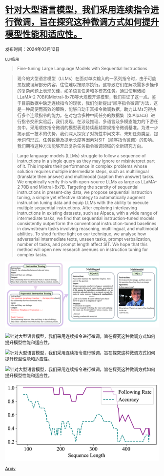 # [针对大型语言模型，我们采用连续指令进行微调，旨在探究这种微调方式如何提升模型性能和适应性。](https://arxiv.org/abs/2403.07794)

发布时间：2024年03月12日

`LLM应用`

> Fine-tuning Large Language Models with Sequential Instructions

> 现今的大型语言模型（LLMs）在面对单次输入的一系列指令时，由于可能忽视或误解部分内容，往往难以按顺序执行。这导致它们在解决需多步操作的复杂问题上表现欠佳，如多语言任务和多模态任务。通过使用诸如LLaMA-2 70B和Mixtral-8x7B等大规模开源模型，我们实证了这一点。鉴于目前数据中缺乏连续指令的现状，我们创新提出“顺序指令微调”方法，这是一种简便而高效的策略，能够自动丰富指令微调数据，助力LLMs习得执行多个连续指令的能力。在对包含多种中间任务的数据集（如Alpaca）进行指令交织实验后，我们发现，在涉及推理、多语言及多模态能力的下游任务中，采用顺序指令微调的模型表现持续超越常规指令微调基准。为进一步揭示这一技术的优势，我们深入探究了对抗性中间文本、未知任务类型、提示词句形式、任务数量及提示长度等因素对SIT（顺序指令微调）的影响。我们期待这种方法能够开启复杂任务指令微调领域的全新研究方向。

> Large language models (LLMs) struggle to follow a sequence of instructions in a single query as they may ignore or misinterpret part of it. This impairs their performance in complex problems whose solution requires multiple intermediate steps, such as multilingual (translate then answer) and multimodal (caption then answer) tasks. We empirically verify this with open-source LLMs as large as LLaMA-2 70B and Mixtral-8x7B. Targeting the scarcity of sequential instructions in present-day data, we propose sequential instruction tuning, a simple yet effective strategy to automatically augment instruction tuning data and equip LLMs with the ability to execute multiple sequential instructions. After exploring interleaving instructions in existing datasets, such as Alpaca, with a wide range of intermediate tasks, we find that sequential instruction-tuned models consistently outperform the conventional instruction-tuned baselines in downstream tasks involving reasoning, multilingual, and multimodal abilities. To shed further light on our technique, we analyse how adversarial intermediate texts, unseen tasks, prompt verbalization, number of tasks, and prompt length affect SIT. We hope that this method will open new research avenues on instruction tuning for complex tasks.

![针对大型语言模型，我们采用连续指令进行微调，旨在探究这种微调方式如何提升模型性能和适应性。](../../../paper_images/2403.07794/x1.png)

![针对大型语言模型，我们采用连续指令进行微调，旨在探究这种微调方式如何提升模型性能和适应性。](../../../paper_images/2403.07794/)

![针对大型语言模型，我们采用连续指令进行微调，旨在探究这种微调方式如何提升模型性能和适应性。](../../../paper_images/2403.07794/)

![针对大型语言模型，我们采用连续指令进行微调，旨在探究这种微调方式如何提升模型性能和适应性。](../../../paper_images/2403.07794/)

![针对大型语言模型，我们采用连续指令进行微调，旨在探究这种微调方式如何提升模型性能和适应性。](../../../paper_images/2403.07794/x2.png)

[Arxiv](https://arxiv.org/abs/2403.07794)